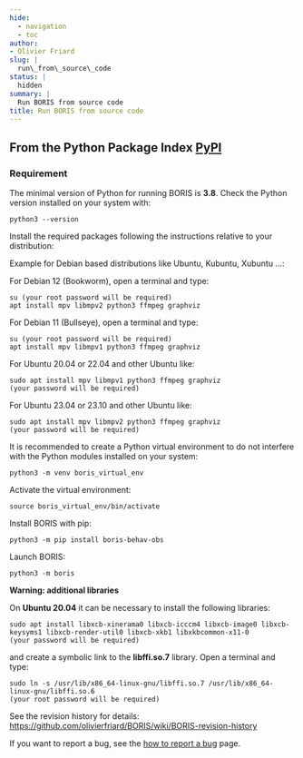 ```yaml
---
hide:
  - navigation
  - toc
author:
- Olivier Friard
slug: |
  run\_from\_source\_code
status: |
  hidden
summary: |
  Run BORIS from source code
title: Run BORIS from source code
---
```


## From the Python Package Index [PyPI](https://pypi.org/)

### Requirement


The minimal version of Python for running BORIS is **3.8**. Check the
Python version installed on your system with:

    python3 --version

Install the required packages following the instructions relative to
your distribution:

Example for Debian based distributions like Ubuntu, Kubuntu, Xubuntu ...:

For Debian 12 (Bookworm), open a terminal and type:

    su (your root password will be required)
    apt install mpv libmpv2 python3 ffmpeg graphviz

For Debian 11 (Bullseye), open a terminal and type:

    su (your root password will be required)
    apt install mpv libmpv1 python3 ffmpeg graphviz

For Ubuntu 20.04 or 22.04 and other Ubuntu like:

    sudo apt install mpv libmpv1 python3 ffmpeg graphviz
    (your password will be required)

For Ubuntu 23.04 or 23.10 and other Ubuntu like:

    sudo apt install mpv libmpv2 python3 ffmpeg graphviz
    (your password will be required)

It is recommended to create a Python virtual environment to do not
interfere with the Python modules installed on your system:

    python3 -m venv boris_virtual_env

Activate the virtual environment:

    source boris_virtual_env/bin/activate

Install BORIS with pip:

    python3 -m pip install boris-behav-obs

Launch BORIS:

    python3 -m boris

**Warning: additional libraries**

On **Ubuntu 20.04** it can be necessary to install the following
libraries:

    sudo apt install libxcb-xinerama0 libxcb-icccm4 libxcb-image0 libxcb-keysyms1 libxcb-render-util0 libxcb-xkb1 libxkbcommon-x11-0
    (your password will be required)

and create a symbolic link to the **libffi.so.7** library. Open a
terminal and type:

    sudo ln -s /usr/lib/x86_64-linux-gnu/libffi.so.7 /usr/lib/x86_64-linux-gnu/libffi.so.6
    (your root password will be required)

See the revision history for details:
<https://github.com/olivierfriard/BORIS/wiki/BORIS-revision-history>

If you want to report a bug, see the [how to report a
bug](report_a_bug.md) page.
